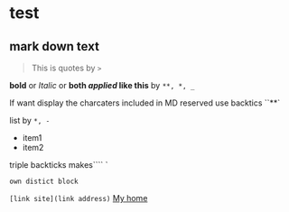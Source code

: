 # test
## mark down text
>This is quotes by `>`

**bold** or *Italic* or **both _applied_ like this** by `**, *, _`

If want display the charcaters included in MD reserved  use backtics ``**`

list by `*, -`
* item1
* item2

triple backticks makes```` `
``` 
own distict block
```

`[link site](link address)`
[My home](http://gowhere.tistory.com)



